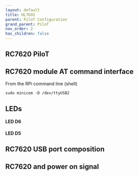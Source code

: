 ```yaml
---
layout: default
title: HL7692
parent: PiloT Configuration
grand_parent: PiloT
nav_order: 2
has_children: false
---
```


## RC7620 PiloT



## RC7620 module AT command interface

From the RPi command line (shell)

```
sudo minicom -D /dev/ttyUSB2
```



## LEDs

#### LED D6


#### LED D5




## RC7620 USB port composition



## RC7620 and power on signal



   
  
